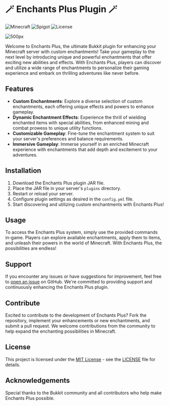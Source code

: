 # 🪄 Enchants Plus Plugin 🪄

![Minecraft](https://img.shields.io/badge/Minecraft-1.20+-brightgreen.svg)
![Spigot](https://img.shields.io/badge/Paper-1.20+-white.svg)
![License](https://img.shields.io/badge/License-MIT-blue.svg)

![500px](https://github.com/s5y-ux/EnchantsPlus/assets/59636597/245f4912-51ab-4b25-bf56-4250dc1229cf)

Welcome to Enchants Plus, the ultimate Bukkit plugin for enhancing your Minecraft server with custom enchantments! Take your gameplay to the next level by introducing unique and powerful enchantments that offer exciting new abilities and effects. With Enchants Plus, players can discover and utilize a wide range of enchantments to personalize their gaming experience and embark on thrilling adventures like never before.

## Features

- **Custom Enchantments**: Explore a diverse selection of custom enchantments, each offering unique effects and powers to enhance gameplay.
- **Dynamic Enchantment Effects**: Experience the thrill of wielding enchanted items with special abilities, from enhanced mining and combat prowess to unique utility functions.
- **Customizable Gameplay**: Fine-tune the enchantment system to suit your server's preferences and balance requirements.
- **Immersive Gameplay**: Immerse yourself in an enriched Minecraft experience with enchantments that add depth and excitement to your adventures.

## Installation

1. Download the Enchants Plus plugin JAR file.
2. Place the JAR file in your server's `plugins` directory.
3. Restart or reload your server.
4. Configure plugin settings as desired in the `config.yml` file.
5. Start discovering and utilizing custom enchantments with Enchants Plus!

## Usage

To access the Enchants Plus system, simply use the provided commands in-game. Players can explore available enchantments, apply them to items, and unleash their powers in the world of Minecraft. With Enchants Plus, the possibilities are endless!

## Support

If you encounter any issues or have suggestions for improvement, feel free to [open an issue](https://github.com/your-username/repo-name/issues) on GitHub. We're committed to providing support and continuously enhancing the Enchants Plus plugin.

## Contribute

Excited to contribute to the development of Enchants Plus? Fork the repository, implement your enhancements or new enchantments, and submit a pull request. We welcome contributions from the community to help expand the enchanting possibilities in Minecraft.

## License

This project is licensed under the [MIT License](https://opensource.org/licenses/MIT) - see the [LICENSE](LICENSE) file for details.

## Acknowledgements

Special thanks to the Bukkit community and all contributors who help make Enchants Plus possible.
